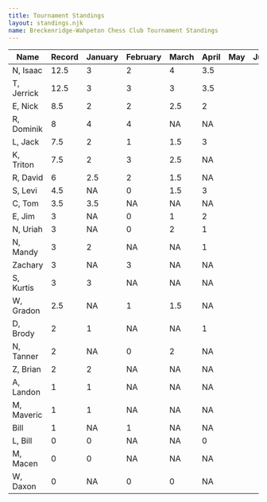 ```yaml
---
title: Tournament Standings
layout: standings.njk
name: Breckenridge-Wahpeton Chess Club Tournament Standings
---
```


| Name          | Record    | January   | February  | March     | April     | May       | June      |
| ------------- | --------- | --------- | --------- | --------- | --------- | --------- | --------- |
| N, Isaac 	    | 12.5      | 3         | 2         | 4         | 3.5       |           |           |
| T, Jerrick    | 12.5      | 3         | 3         | 3         | 3.5       |           |           |
| E, Nick 	    | 8.5       | 2         | 2         | 2.5       | 2         |           |           |
| R, Dominik    | 8         | 4         | 4         | NA        | NA        |           |           |
| L, Jack 	    | 7.5       | 2         | 1         | 1.5       | 3         |           |           |
| K, Triton     | 7.5       | 2         | 3         | 2.5       | NA        |           |           |
| R, David 	    | 6         | 2.5       | 2         | 1.5       | NA        |           |           |
| S, Levi       | 4.5       | NA        | 0         | 1.5       | 3         |           |           |
| C, Tom        | 3.5       | 3.5       | NA        | NA        | NA        |           |           |
| E, Jim        | 3         | NA        | 0         | 1         | 2         |           |           |
| N, Uriah      | 3         | NA        | 0         | 2         | 1         |           |           |
| N, Mandy 	    | 3         | 2         | NA        | NA        | 1         |           |           |
| Zachary       | 3         | NA        | 3         | NA        | NA        |           |           |
| S, Kurtis     | 3         | 3         | NA        | NA        | NA        |           |           |
| W, Gradon     | 2.5       | NA        | 1         | 1.5       | NA        |           |           |
| D, Brody 	    | 2         | 1         | NA        | NA        | 1         |           |           |
| N, Tanner     | 2         | NA        | 0         | 2         | NA        |           |           |
| Z, Brian 	    | 2         | 2         | NA        | NA        | NA        |           |           |
| A, Landon     | 1         | 1         | NA        | NA        | NA        |           |           |
| M, Maveric    | 1         | 1         | NA        | NA        | NA        |           |           |
| Bill          | 1         | NA        | 1         | NA        | NA        |           |           |
| L, Bill 	    | 0         | 0         | NA        | NA        | 0         |           |           |
| M, Macen 	    | 0         | 0         | NA        | NA        | NA        |           |           |
| W, Daxon      | 0         | NA        | 0         | 0         | NA        |           |           |

